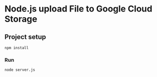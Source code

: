 # Node.js upload File to Google Cloud Storage 

## Project setup
```
npm install
```

### Run
```
node server.js
```

